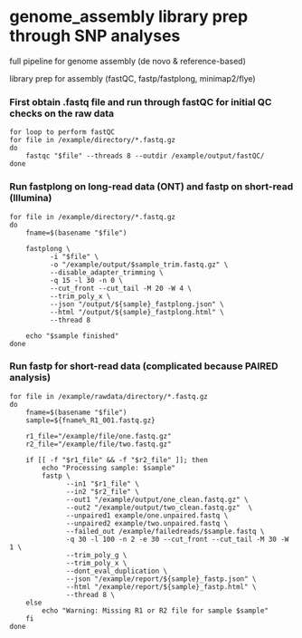 # genome_assembly library prep through SNP analyses

full pipeline for genome assembly (de novo &amp; reference-based)

library prep for assembly (fastQC, fastp/fastplong, minimap2/flye)

### First obtain .fastq file and run through fastQC for initial QC checks on the raw data

```
for loop to perform fastQC
for file in /example/directory/*.fastq.gz
do
    fastqc "$file" --threads 8 --outdir /example/output/fastQC/
done
```

### Run fastplong on long-read data (ONT) and fastp on short-read (Illumina)
```
for file in /example/directory/*.fastq.gz
do
    fname=$(basename "$file")
    
    fastplong \
          -i "$file" \
          -o "/example/output/$sample_trim.fastq.gz" \
          --disable_adapter_trimming \
          -q 15 -l 30 -n 0 \
          --cut_front --cut_tail -M 20 -W 4 \
          --trim_poly_x \
          --json "/output/${sample}_fastplong.json" \
          --html "/output/${sample}_fastplong.html" \
          --thread 8 

	echo "$sample finished"
done
```

### Run fastp for short-read data (complicated because PAIRED analysis)

```
for file in /example/rawdata/directory/*.fastq.gz
do
    fname=$(basename "$file")
    sample=${fname%_R1_001.fastq.gz}
    
    r1_file="/example/file/one.fastq.gz"
    r2_file="/example/file/two.fastq.gz"
    
    if [[ -f "$r1_file" && -f "$r2_file" ]]; then
        echo "Processing sample: $sample"    
        fastp \
              --in1 "$r1_file" \
              --in2 "$r2_file" \
              --out1 "/example/output/one_clean.fastq.gz" \
              --out2 "/example/output/two_clean.fastq.gz"  \
              --unpaired1 example/one.unpaired.fastq \
              --unpaired2 example/two.unpaired.fastq \
              --failed_out /example/failedreads/$sample.fastq \
              -q 30 -l 100 -n 2 -e 30 --cut_front --cut_tail -M 30 -W 1 \
              --trim_poly_g \
              --trim_poly_x \
              --dont_eval_duplication \
              --json "/example/report/${sample}_fastp.json" \
              --html "/example/report/${sample}_fastp.html" \
              --thread 8 \
    else
        echo "Warning: Missing R1 or R2 file for sample $sample"
    fi
done
```
